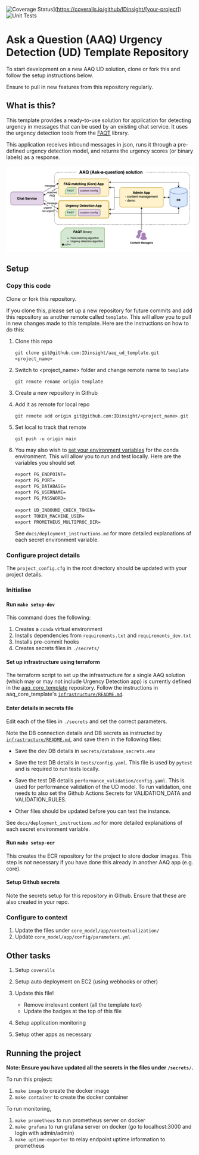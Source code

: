 ![Coverage Status](https://coveralls.io/repos/github/IDinsight/[your-project]/badge.svg?t=[code])](https://coveralls.io/github/IDinsight/[your-project])
![Unit Tests](https://github.com/IDinsight/[your-project]/actions/workflows/validation-test.yml/badge.svg)

# Ask a Question (AAQ) Urgency Detection (UD) Template Repository

To start development on a new AAQ UD solution, clone or fork this and follow the setup instructions below.

Ensure to pull in new features from this repository regularly.

## What is this?

This template provides a ready-to-use solution for application for detecting urgency in messages that can
be used by an existing chat service. It uses the urgency detection tools from the 
[FAQT](https://github.com/IDinsight/faqt) library.

This application receives inbound messages in json, runs it through a pre-defined
urgency detection model, and returns the urgency scores (or binary labels) as a response.


![AAQ UD](docs/readme/images/aaq_template-ud.png)

## Setup

### Copy this code

Clone or fork this repository.

If you clone this, please set up a new repository for future commits and add this repository as another remote called `template`. This will allow you to pull in new changes made to this template. Here are the instructions on how to do this:

1. Clone this repo

    ```
    git clone git@github.com:IDinsight/aaq_ud_template.git <project_name>
    ```

2. Switch to <project_name> folder and change remote name to `template`

    ```
    git remote rename origin template
    ```

3. Create a new repository in Github
4. Add it as remote for local repo

    ```
    git remote add origin git@github.com:IDinsight/<project_name>.git
    ```

5. Set local to track that remote

    ```
    git push -u origin main
    ```

6. You may also wish to [set your environment variables](https://docs.conda.io/projects/conda/en/latest/user-guide/tasks/manage-environments.html#setting-environment-variables) for the conda environment. This will allow you to run and test locally. Here are the variables you should set

    ```
    export PG_ENDPOINT=
    export PG_PORT=
    export PG_DATABASE=
    export PG_USERNAME=
    export PG_PASSWORD=

    export UD_INBOUND_CHECK_TOKEN=
    export TOKEN_MACHINE_USER=
    export PROMETHEUS_MULTIPROC_DIR=
    ```
    See `docs/deployment_instructions.md` for more detailed explanations of each secret environment variable.
### Configure project details

The `project_config.cfg` in the root directory should be updated with your project details.

### Initialise

#### Run `make setup-dev`

This command does the following:

1. Creates a `conda` virtual environment
2. Installs dependencies from `requirements.txt` and `requirements_dev.txt`
3. Installs pre-commit hooks
4. Creates secrets files in `./secrets/`

#### Set up infrastructure using terraform

The terraform script to set up the infrastructure for a single AAQ solution (which may or may
not include Urgency Detection app) is currently defined in the
[aaq_core_template](https://github.com/IDinsight/aaq_core_template) repository. Follow the
instructions in aaq_core_template's [`infrastructure/README.md`](https://github.com/IDinsight/aaq_core_template/tree/main/infrastructure).

#### Enter details in secrets file

Edit each of the files in `./secrets` and set the correct parameters.

Note the DB connection details and DB secrets as instructed by [`infrastructure/README.md`](https://github.com/IDinsight/aaq_core_template/tree/main/infrastructure), and save them in the following files:

- Save the dev DB details in `secrets/database_secrets.env`

- Save the test DB details in `tests/config.yaml`. This file is used by `pytest` and is required to run tests locally.

- Save the test DB details `performance_validation/config.yaml`. This is used for performance validation of 
the UD model. To run validation, one needs to also set the Github Actions Secrets for VALIDATION_DATA and
VALIDATION_RULES.
- Other files should be updated before you can test the instance.

See `docs/deployment_instructions.md` for more detailed explanations of each secret environment variable.

#### Run `make setup-ecr`

This creates the ECR repository for the project to store docker images. This step is not
necessary if you have done this already in another AAQ app (e.g. core).

#### Setup Github secrets

Note the secrets setup for this repository in Github. Ensure that these are also created in your repo.

### Configure to context

1. Update the files under `core_model/app/contextualization/`
2. Update `core_model/app/config/parameters.yml`

## Other tasks

1. Setup `coveralls`
2. Setup auto deployment on EC2 (using webhooks or other)
3. Update this file!

    - Remove irrelevant content (all the template text)
    - Update the badges at the top of this file

4. Setup application monitoring
5. Setup other apps as necessary

## Running the project

**Note: Ensure you have updated all the secrets in the files under `/secrets/`.**

To run this project:

1. `make image` to create the docker image
2. `make container` to create the docker container

To run monitoring,
1. `make prometheus` to run prometheus server on docker
2. `make grafana` to run grafana server on docker (go to localhost:3000 and login with admin/admin)
3. `make uptime-exporter` to relay endpoint uptime information to prometheus